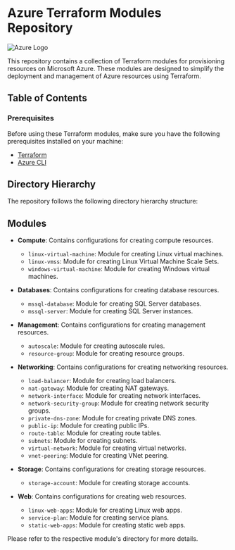 # Azure Terraform Modules Repository

![Azure Logo](https://upload.wikimedia.org/wikipedia/commons/thumb/a/a8/Microsoft_Azure_Logo.svg/1280px-Microsoft_Azure_Logo.svg.png)

This repository contains a collection of Terraform modules for provisioning resources on Microsoft Azure. These modules are designed to simplify the deployment and management of Azure resources using Terraform.

## Table of Contents

### Prerequisites

Before using these Terraform modules, make sure you have the following prerequisites installed on your machine:

- [Terraform](https://www.terraform.io/downloads.html)
- [Azure CLI](https://docs.microsoft.com/en-us/cli/azure/install-azure-cli)

## Directory Hierarchy

The repository follows the following directory hierarchy structure:

## Modules

- **Compute**: Contains configurations for creating compute resources.
  - `linux-virtual-machine`: Module for creating Linux virtual machines.
  - `linux-vmss`: Module for creating Linux Virtual Machine Scale Sets.
  - `windows-virtual-machine`: Module for creating Windows virtual machines.

- **Databases**: Contains configurations for creating database resources.
  - `mssql-database`: Module for creating SQL Server databases.
  - `mssql-server`: Module for creating SQL Server instances.

- **Management**: Contains configurations for creating management resources.
  - `autoscale`: Module for creating autoscale rules.
  - `resource-group`: Module for creating resource groups.

- **Networking**: Contains configurations for creating networking resources.
  - `load-balancer`: Module for creating load balancers.
  - `nat-gateway`: Module for creating NAT gateways.
  - `network-interface`: Module for creating network interfaces.
  - `network-security-group`: Module for creating network security groups.
  - `private-dns-zone`: Module for creating private DNS zones.
  - `public-ip`: Module for creating public IPs.
  - `route-table`: Module for creating route tables.
  - `subnets`: Module for creating subnets.
  - `virtual-network`: Module for creating virtual networks.
  - `vnet-peering`: Module for creating VNet peering.

- **Storage**: Contains configurations for creating storage resources.
  - `storage-account`: Module for creating storage accounts.

- **Web**: Contains configurations for creating web resources.
  - `linux-web-apps`: Module for creating Linux web apps.
  - `service-plan`: Module for creating service plans.
  - `static-web-apps`: Module for creating static web apps.

Please refer to the respective module's directory for more details.
